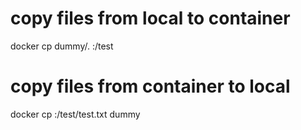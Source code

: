 # copy files from local to container
docker cp dummy/. <container>:/test 


# copy files from container to local
docker cp <container>:/test/test.txt dummy 
